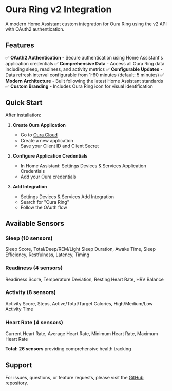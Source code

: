 ﻿# Oura Ring v2 Integration

A modern Home Assistant custom integration for Oura Ring using the v2 API with OAuth2 authentication.

## Features

✅ **OAuth2 Authentication** - Secure authentication using Home Assistant's application credentials
✅ **Comprehensive Data** - Access all Oura Ring data including sleep, readiness, and activity metrics
✅ **Configurable Updates** - Data refresh interval configurable from 1-60 minutes (default: 5 minutes)
✅ **Modern Architecture** - Built following the latest Home Assistant standards
✅ **Custom Branding** - Includes Oura Ring icon for visual identification

## Quick Start

After installation:

1. **Create Oura Application**
   - Go to [Oura Cloud](https://cloud.ouraring.com/applications)
   - Create a new application
   - Save your Client ID and Client Secret

2. **Configure Application Credentials**
   - In Home Assistant: Settings  Devices & Services  Application Credentials
   - Add your Oura credentials

3. **Add Integration**
   - Settings  Devices & Services  Add Integration
   - Search for "Oura Ring"
   - Follow the OAuth flow

## Available Sensors

### Sleep (10 sensors)
Sleep Score, Total/Deep/REM/Light Sleep Duration, Awake Time, Sleep Efficiency, Restfulness, Latency, Timing

### Readiness (4 sensors)
Readiness Score, Temperature Deviation, Resting Heart Rate, HRV Balance

### Activity (8 sensors)
Activity Score, Steps, Active/Total/Target Calories, High/Medium/Low Activity Time

### Heart Rate (4 sensors)
Current Heart Rate, Average Heart Rate, Minimum Heart Rate, Maximum Heart Rate

**Total: 26 sensors** providing comprehensive health tracking

## Support

For issues, questions, or feature requests, please visit the [GitHub repository](https://github.com/louispires/oura-v2-custom-component/issues).
